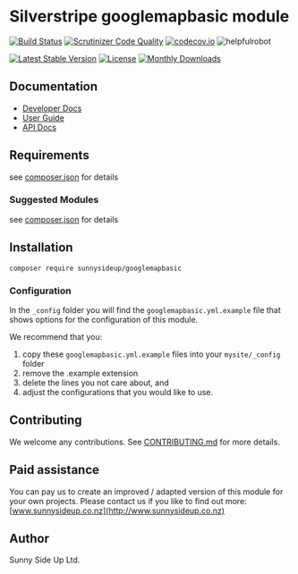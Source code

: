 # Silverstripe googlemapbasic module
[![Build Status](https://travis-ci.org/sunnysideup/silverstripe-googlemapbasic.svg?branch=master)](https://travis-ci.org/sunnysideup/silverstripe-googlemapbasic)
[![Scrutinizer Code Quality](https://scrutinizer-ci.com/g/sunnysideup/silverstripe-googlemapbasic/badges/quality-score.png?b=master)](https://scrutinizer-ci.com/g/sunnysideup/silverstripe-googlemapbasic/?branch=master)
[![codecov.io](https://codecov.io/github/sunnysideup/silverstripe-googlemapbasic/coverage.svg?branch=master)](https://codecov.io/github/sunnysideup/silverstripe-googlemapbasic?branch=master)
![helpfulrobot](https://helpfulrobot.io/sunnysideup/googlemapbasic/badge)

[![Latest Stable Version](https://poser.pugx.org/sunnysideup/googlemapbasic/version)](https://packagist.org/packages/sunnysideup/googlemapbasic)
[![License](https://poser.pugx.org/sunnysideup/googlemapbasic/license)](https://packagist.org/packages/sunnysideup/googlemapbasic)
[![Monthly Downloads](https://poser.pugx.org/sunnysideup/googlemapbasic/d/monthly)](https://packagist.org/packages/sunnysideup/googlemapbasic)


## Documentation



 * [Developer Docs](docs/en/INDEX.md)
 * [User Guide](docs/en/userguide.md)
 * [API Docs](http://docs.ssmods.com/sunnysideup/googlemapbasic)

## Requirements



see [composer.json](composer.json) for details

### Suggested Modules



see [composer.json](composer.json) for details


## Installation


```
composer require sunnysideup/googlemapbasic
```

### Configuration



In the `_config` folder you will find the `googlemapbasic.yml.example`
file that shows options for the configuration of this module.

We recommend that you:

  1. copy these `googlemapbasic.yml.example` files into your
`mysite/_config` folder
  2. remove the .example extension
  3. delete the lines you not care about, and
  4. adjust the configurations that you would like to use.


## Contributing



We welcome any contributions. See [CONTRIBUTING.md](CONTRIBUTING.md) for more details.

## Paid assistance



You can pay us to create an improved / adapted version of this module for your own projects.  Please contact us if you like to find out more: [www.sunnysideup.co.nz](http://www.sunnysideup.co.nz)

## Author



Sunny Side Up Ltd.
